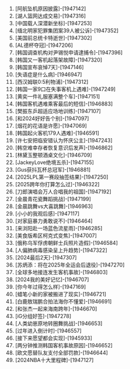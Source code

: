 
1. [阿航坠机原因披露]-[1947142]
1. [湖人篮网达成交易]-[1947316]
1. [中国载人深潜新坐标]-[1947253]
1. [缅北明家犯罪集团案39人被公诉]-[1947352]
1. [美国前总统卡特逝世]-[1947302]
1. [AL德杯夺冠]-[1947206]
1. [韩国调查机构对尹锡悦申请逮捕令]-[1947396]
1. [韩国又一客机起落架故障]-[1947320]
1. [韩国宣布哀悼7天]-[1947146]
1. [失语症是什么病]-[1946947]
1. [西汉姆联0:5利物浦]-[1947312]
1. [韩国一家9口在失事客机上遇难]-[1947249]
1. [黄奕一件礼服塞满整个车]-[1947151]
1. [韩国客机遇难乘客最后的短信]-[1946883]
1. [樊振东乒超适应场地训练]-[1947107]
1. [和2024好好告个别]-[1947097]
1. [烟花的花语是许愿]-[1947069]
1. [韩国起火客机179人遇难]-[1946591]
1. [许七安把临安错认为怀庆公主]-[1947243]
1. [韩空难幸存者恢复意识后发声]-[1946862]
1. [林黛玉整顿酒桌文化]-[1946709]
1. [JackeyLove绝境五杀]-[1947155]
1. [Gus获抖瓦杯总冠军]-[1946881]
1. [2025LPL第一赛段抽签结果]-[1947250]
1. [2025跨年你打算怎么过]-[1946322]
1. [刀郎演唱会万人合唱我的祖国]-[1947192]
1. [金晨青花瓷舞蹈挑战]-[1947199]
1. [金晨跳舞vs大喜跳舞]-[1946963]
1. [小小的我观后感]-[1947117]
1. [对家庭暴力勇敢说不]-[1946464]
1. [来浏阳赴一场蓝色流星雨]-[1946285]
1. [美食版希区柯克式变焦]-[1947007]
1. [俄称乌军俘虏朝鲜士兵照片造假]-[1946584]
1. [人偏肺病毒感染呈上升趋势]-[1947322]
1. [2024最后2天]-[1947307]
1. [苏炳添：将在2025年全运会后退役]-[1947270]
1. [全球多地接连发生客机事故]-[1946803]
1. [2024我的美好记忆]-[1946707]
1. [你今年过得怎么样]-[1947169]
1. [蜡笔小新的家被搬进了现实]-[1946721]
1. [白鹿敖瑞鹏合拍法海你不懂爱]-[1946691]
1. [和张杰一起来海南跨年]-[1946670]
1. [iG分组好签]-[1947278]
1. [人类幼崽原地转圈舞挑战]-[1946653]
1. [过年进入倒计时]-[1946557]
1. [接下来愿望都会实现]-[1945933]
1. [两分钟推测韩国客机事故原因]-[1946652]
1. [欧文愿替队友支付全部罚款]-[1946644]
1. [2024NBA十大里程碑]-[1947127]
